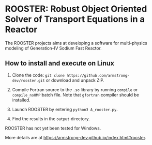 # ROOSTER: Robust Object Oriented Solver of Transport Equations in a Reactor

The ROOSTER projects aims at developing a software for multi-physics modeling of Generation-IV Sodium Fast Reactor.

## How to install and execute on Linux
1. Clone the code: `git clone https://github.com/armstrong-dev/rooster.git` or download and unpack ZIP.

2. Compile Fortran source to the `.so` library by running `compile` or `compile_noOMP` batch file. Note that `gfortran` compiler should be installed.

3. Launch ROOSTER by entering `python3 A_rooster.py`.

4. Find the results in the `output` directory.

ROOSTER has not yet been tested for Windows.

More details are at https://armstrong-dev.github.io/index.html#rooster.
